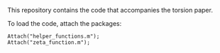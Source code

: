 This repository contains the code that accompanies the torsion paper.

To load the code, attach the packages:

	Attach("helper_functions.m");
	Attach("zeta_function.m");
